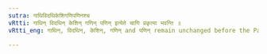 ```yaml
---
sutra: गाथिविदथिकेशिगणिपणिनश्च
vRtti: गाथिन् विदथिन् केशिन् गणिन् पणिन् इत्येते चाणि प्रकृत्या भवन्ति ॥
vRtti_eng: गाथिन्, विदथिन्, केशिन्, गणिन् and पणिन् remain unchanged before the Patronymic अण् also.

---
```

